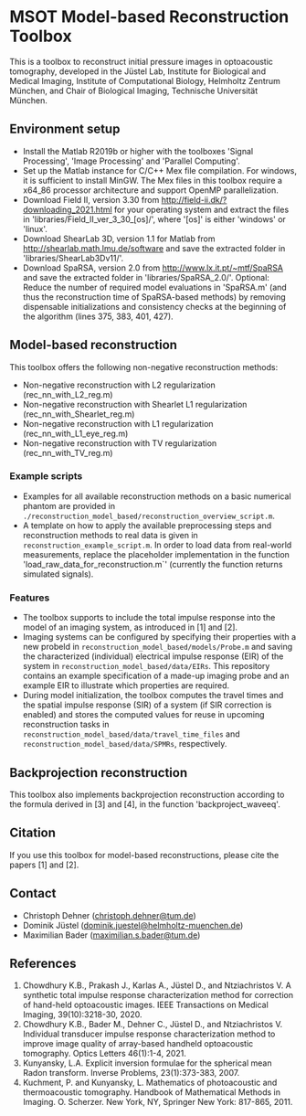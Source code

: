 # MSOT Model-based Reconstruction Toolbox
This is a toolbox to reconstruct initial pressure images in optoacoustic tomography, developed in the Jüstel Lab, Institute for Biological and Medical Imaging, Institute of Computational Biology, Helmholtz Zentrum München, and Chair of Biological Imaging, Technische Universität München.

## Environment setup
* Install the Matlab R2019b or higher with the toolboxes 'Signal Processing', 'Image Processing' and 'Parallel Computing'.
* Set up the Matlab instance for C/C++ Mex file compilation. For windows, it is sufficient to install MinGW. The Mex files in this toolbox require a x64_86 processor architecture and support OpenMP parallelization.
* Download Field II, version 3.30 from http://field-ii.dk/?downloading_2021.html for your operating system and extract the files in 'libraries/Field_II_ver_3_30_[os]/', where '[os]' is either 'windows' or 'linux'.
* Download ShearLab 3D, version 1.1 for Matlab from http://shearlab.math.lmu.de/software and save the extracted folder in 'libraries/ShearLab3Dv11/'.
* Download SpaRSA, version 2.0 from http://www.lx.it.pt/~mtf/SpaRSA and save the extracted folder in 'libraries/SpaRSA_2.0/'. Optional: Reduce the number of required model evaluations in 'SpaRSA.m' (and thus the reconstruction time of SpaRSA-based methods) by removing dispensable initializations and consistency checks at the beginning of the algorithm (lines 375, 383, 401, 427).

## Model-based reconstruction
This toolbox offers the following non-negative reconstruction methods:
* Non-negative reconstruction with L2 regularization (rec_nn_with_L2_reg.m)
* Non-negative reconstruction with Shearlet L1 regularization (rec_nn_with_Shearlet_reg.m)
* Non-negative reconstruction with L1 regularization (rec_nn_with_L1_eye_reg.m)
* Non-negative reconstruction with TV regularization (rec_nn_with_TV_reg.m)

### Example scripts
* Examples for all available reconstruction methods on a basic numerical phantom are provided in `./reconstruction_model_based/reconstruction_overview_script.m`.
* A template on how to apply the available preprocessing steps and reconstruction methods to real data is given in `reconstruction_example_script.m`. In order to load data from real-world measurements, replace the placeholder implementation in the function 'load_raw_data_for_reconstruction.m`' (currently the function returns simulated signals).

### Features
* The toolbox supports to include the total impulse response into the model of an imaging system, as introduced in [1] and [2].
* Imaging systems can be configured by specifying their properties with a new probeId in `reconstruction_model_based/models/Probe.m` and saving the characterized (individual) electrical impulse response (EIR) of the system in `reconstruction_model_based/data/EIRs`. This repository contains an example specification of a made-up imaging probe and an example EIR to illustrate which properties are required.
* During model initialization, the toolbox computes the travel times and the spatial impulse response (SIR) of a system (if SIR correction is enabled) and stores the computed values for reuse in upcoming reconstruction tasks in `reconstruction_model_based/data/travel_time_files` and `reconstruction_model_based/data/SPMRs`, respectively.

## Backprojection reconstruction
This toolbox also implements backprojection reconstruction according to the formula derived in [3] and [4], in the function 'backproject_waveeq'.

## Citation
If you use this toolbox for model-based reconstructions, please cite the papers [1] and [2].

## Contact
* Christoph Dehner (christoph.dehner@tum.de)
* Dominik Jüstel (dominik.juestel@helmholtz-muenchen.de)
* Maximilian Bader (maximilian.s.bader@tum.de)

## References
1. Chowdhury K.B., Prakash J., Karlas A., Jüstel D., and Ntziachristos V. A synthetic total impulse response characterization method for correction of hand-held optoacoustic images. IEEE Transactions on Medical Imaging, 39(10):3218-30, 2020.
2. Chowdhury K.B., Bader M., Dehner C., Jüstel D., and Ntziachristos V. Individual transducer impulse response characterization method to improve image quality of array-based handheld optoacoustic tomography. Optics Letters 46(1):1-4, 2021.
3. Kunyansky, L.A. Explicit inversion formulae for the spherical mean Radon transform. Inverse Problems, 23(1):373-383, 2007.
4. Kuchment, P. and Kunyansky, L. Mathematics of photoacoustic and thermoacoustic tomography. Handbook of Mathematical Methods in Imaging. O. Scherzer. New York, NY, Springer New York: 817-865, 2011.




